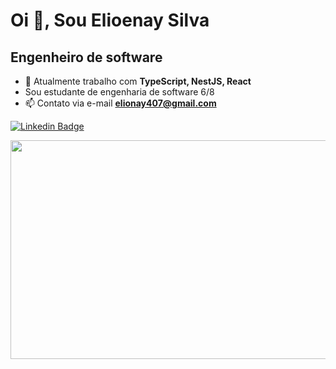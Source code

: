 # Oi 👋, Sou Elioenay Silva
## Engenheiro de software
- 🌱 Atualmente trabalho com **TypeScript, NestJS, React**
- Sou estudante de engenharia de software 6/8
- 📫 Contato via e-mail **elionay407@gmail.com**

[![Linkedin Badge](https://img.shields.io/badge/LinkedIn-0077B5?style=for-the-badge&logo=linkedin&logoColor=white&link=https://www.linkedin.com/in/elioenays)](https://www.linkedin.com/in/elioenays)

<img src="https://wakatime.com/share/@elioenay/5fba6a70-c37b-4123-9a01-14015084727e.svg" width="550" height="350">

